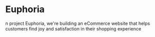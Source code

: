 # Euphoria
n project Euphoria, we're building an eCommerce website that helps customers find joy and satisfaction in their shopping experience
